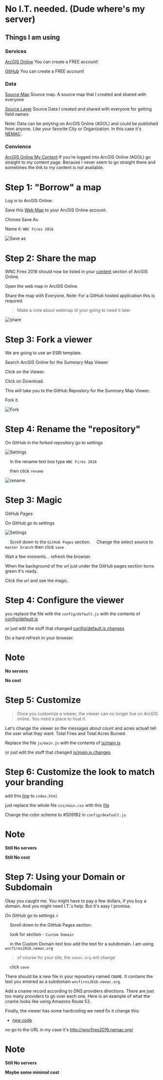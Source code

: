 
# No I.T. needed. (Dude where's my server)

## Things I am using

### Services
[ArcGIS Online](http://www.arcgis.com/)
You can create a FREE account!

[GitHub](https://github.com/)
You can create a FREE account!


### Data

 [Source Map](http://www.arcgis.com/home/webmap/viewer.html?webmap=7a1f7ebd8d7f429b94335e8890561c4d)
 Source map.  A source map that I created and shared with everyone
 
[Source Layer](http://services1.arcgis.com/PwLrOgCfU0cYShcG/arcgis/rest/services/wnc_fires_2016/FeatureServer/1)
Source Data I created and shared with everyone for getting field names

Note: Data can be anlyting on ArcGIS Online (AGOL) and could be published from anyone. Like your favorite City or Organization. In this case it's [NEMAC](https://nemac.unca.edu/).

### Convience
[ArcGIS Online My Content](http://www.arcgis.com/home/content.html)
If you're logged into ArcGIS Online (AGOL) go straight to my content page.  Because I never seem to go straight there and sometimes the link to my content is not available.


# Step 1: "Borrow" a map

Log in to ArcGIS Online.

Save this [Web Map](http://www.arcgis.com/home/webmap/viewer.html?webmap=7a1f7ebd8d7f429b94335e8890561c4d) to your ArcGIS Online account.

Choose Save As.

Name it: `WNC Fires 2016`

![Save as](https://docs.google.com/uc?id=0BykF_bN9fsvITXBKVWozUXRYRFk)


# Step 2: Share the map

WNC Fires 2016 should now be listed in your [content](http://www.arcgis.com/home/content.html) section of ArcGIS Online.

Open the web map in ArcGIS Online.

Share the map with Everyone. Note: For a GitHub hosted application this is required.

> Make a note about webmap id your going to need it later

![share](https://docs.google.com/uc?id=0BykF_bN9fsvITHBReHBleFI4SHc)

# Step 3: Fork a viewer

We are going to use an ESRI template.  

Search ArcGIS Online for the Summary Map Viewer 

Click on the Viewer.

Click on Download.

This will take you to the GitHub Repostory for the Summary Map Viewer.

Fork it.

![Fork](https://docs.google.com/uc?id=0BykF_bN9fsvIMlhON0luLUZtdWs)

# Step 4: Rename the "repository"

On GitHub in the forked repository go to settings


![Settings](https://docs.google.com/uc?id=0BykF_bN9fsvIU0hBWE52ZTBjWUE)


&nbsp;&nbsp;&nbsp;&nbsp;In the rename text box type `WNC Fires 2016`

&nbsp;&nbsp;&nbsp;&nbsp;then click `rename`

![rename](https://docs.google.com/uc?id=0BykF_bN9fsvIcjBCVFlqZUlsZzg)


# Step 3: Magic

GitHub Pages

On GitHub go to settings

![Settings](https://docs.google.com/uc?id=0BykF_bN9fsvIU0hBWE52ZTBjWUE)

&nbsp;&nbsp;&nbsp;&nbsp;Scroll down to the `GitHub Pages` section.
&nbsp;&nbsp;&nbsp;&nbsp;Change the select source to `master branch` then click `save`

Wait a few moments... refresh the browser.

When the background of the url just under the GitHub pages section turns green it's ready.  

Click the url and see the magic.



# Step 4: Configure the viewer


you replace the file with the ```config/default.js``` with the contents of 
[config/default.js](https://gist.github.com/daveism/f05a1c146d9d3f41e31efb0757e7dfce)


or just edit the stuff that changed
[config/default.js changes](https://gist.github.com/daveism/f05a1c146d9d3f41e31efb0757e7dfce/revisions)


Do a hard refresh in your browser.


# Note

**No servers**

**No cost**


# Step 5: Customize
> Once  you customize a viewer, the viewer can no longer live on ArcGIS online. 
> You need a place to host it.


Let's change the viewer so the messages about count and acres actuall tell the user what they want.  Total Fires and Total Acres Burned. 

Replace the file ```js/main.js``` with the contents of 
[js/main.js](https://gist.github.com/daveism/981289ab2730a7f1f148e6b991ef7020)

or just edit the stuff that changed
[js/main.js changes](https://gist.github.com/daveism/981289ab2730a7f1f148e6b991ef7020/revisions)

# Step 6: Customize the look to match your branding


add this [line](https://gist.github.com/daveism/9d02902697ffc62f4ccc4f67b7ce011e#file-ncgis-2017-index-no-dns-html-L16) to ```index.html```

just replace the whole file ```css/main.css``` with this [file](https://gist.github.com/daveism/aa4af8c979021671d9ec6ab37d729a60)


Change the color scheme to #5091B2 in ```config/deafualt.js```

# Note

**Still No servers**

**Still No cost**

# Step 7: Using your Domain or Subdomain

Okay you caught me.  You might have to pay a few dollars, if you buy a domain. And you might need I.T.'s help. But it's easy I promise.


On GitHub go to settings >

 &nbsp;&nbsp;&nbsp;&nbsp;Scroll down to the GitHub Pages section.
 
 &nbsp;&nbsp;&nbsp;&nbsp;look for section - `Custom Domain` 
 
 &nbsp;&nbsp;&nbsp;&nbsp;in the Custom Domain text box add the text for a subdomain.  I am using `wncfires2016.nemac.org`
 
 > of course for your site, the `nemac.org` will change
 
 &nbsp;&nbsp;&nbsp;&nbsp;click `save`

There should be a new file in your repository named `CNAME`.  It contains the text you entered as a subdomain `wncfires2016.nemac.org`.

Add a cname record according to DNS providers directions.  There are just too many providers to go over each one.  Here is an example of what the cname looks like using Amazons Route 53.


Finally, the viewer has some hardcoding we need fix it change this:

- [new code](https://gist.github.com/daveism/d9d2cf2d34c5ee9b540ec5ca8abf4dab/revisions)

no go to the URL in my case it's http://wncfires2016.nemac.org/

# Note

**Still No servers**

**Maybe some minimal cost**
